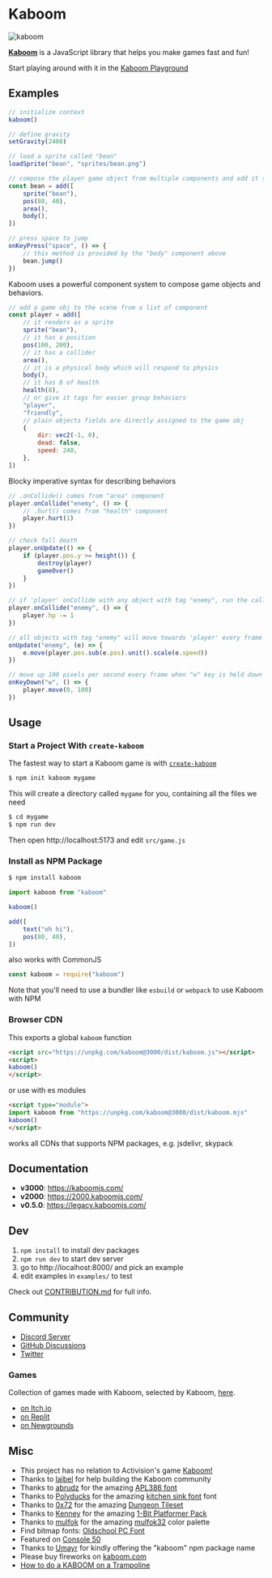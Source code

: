 # Kaboom

![kaboom](kaboom.png)

[**Kaboom**](https://kaboomjs.com) is a JavaScript library that helps you make games fast and fun!

Start playing around with it in the [Kaboom Playground](https://kaboomjs.com/play)

## Examples

```js
// initialize context
kaboom()

// define gravity
setGravity(2400)

// load a sprite called "bean"
loadSprite("bean", "sprites/bean.png")

// compose the player game object from multiple components and add it to the game
const bean = add([
    sprite("bean"),
    pos(80, 40),
    area(),
    body(),
])

// press space to jump
onKeyPress("space", () => {
    // this method is provided by the "body" component above
    bean.jump()
})
```

Kaboom uses a powerful component system to compose game objects and behaviors.

```js
// add a game obj to the scene from a list of component
const player = add([
    // it renders as a sprite
    sprite("bean"),
    // it has a position
    pos(100, 200),
    // it has a collider
    area(),
    // it is a physical body which will respond to physics
    body(),
    // it has 8 of health
    health(8),
    // or give it tags for easier group behaviors
    "player",
    "friendly",
    // plain objects fields are directly assigned to the game obj
    {
        dir: vec2(-1, 0),
        dead: false,
        speed: 240,
    },
])
```

Blocky imperative syntax for describing behaviors

```js
// .onCollide() comes from "area" component
player.onCollide("enemy", () => {
    // .hurt() comes from "health" component
    player.hurt(1)
})

// check fall death
player.onUpdate(() => {
    if (player.pos.y >= height()) {
        destroy(player)
        gameOver()
    }
})

// if 'player' onCollide with any object with tag "enemy", run the callback
player.onCollide("enemy", () => {
    player.hp -= 1
})

// all objects with tag "enemy" will move towards 'player' every frame
onUpdate("enemy", (e) => {
    e.move(player.pos.sub(e.pos).unit().scale(e.speed))
})

// move up 100 pixels per second every frame when "w" key is held down
onKeyDown("w", () => {
    player.move(0, 100)
})
```

## Usage

### Start a Project With `create-kaboom`

The fastest way to start a Kaboom game is with [`create-kaboom`](https://github.com/replit/kaboom/tree/master/pkgs/create)

```sh
$ npm init kaboom mygame
```

This will create a directory called `mygame` for you, containing all the files we need

```sh
$ cd mygame
$ npm run dev
```

Then open http://localhost:5173 and edit `src/game.js`

### Install as NPM Package

```sh
$ npm install kaboom
```

```js
import kaboom from "kaboom"

kaboom()

add([
    text("oh hi"),
    pos(80, 40),
])
```

also works with CommonJS

```js
const kaboom = require("kaboom")
```

Note that you'll need to use a bundler like `esbuild` or `webpack` to use Kaboom with NPM

### Browser CDN

This exports a global `kaboom` function

```html
<script src="https://unpkg.com/kaboom@3000/dist/kaboom.js"></script>
<script>
kaboom()
</script>
```

or use with es modules

```html
<script type="module">
import kaboom from "https://unpkg.com/kaboom@3000/dist/kaboom.mjs"
kaboom()
</script>
```

works all CDNs that supports NPM packages, e.g. jsdelivr, skypack

## Documentation
- **v3000**: https://kaboomjs.com/
- **v2000**: https://2000.kaboomjs.com/
- **v0.5.0**: https://legacy.kaboomjs.com/


## Dev

1. `npm install` to install dev packages
1. `npm run dev` to start dev server
1. go to http://localhost:8000/ and pick an example
1. edit examples in `examples/` to test

Check out [CONTRIBUTION.md](CONTRIBUTING.md) for full info.

## Community

- [Discord Server](https://discord.gg/aQ6RuQm3TF)
- [GitHub Discussions](https://github.com/replit/kaboom/discussions)
- [Twitter](https://twitter.com/Kaboomjs)

### Games
Collection of games made with Kaboom, selected by Kaboom, [here](https://itch.io/c/2645141/made-in-kaboom).

- [on Itch.io](https://itch.io/games/tag-kaboomjs)
- [on Replit](https://replit.com/apps/kaboom)
- [on Newgrounds](https://www.newgrounds.com/search/conduct/games?tags=kaboomjs)

## Misc

- This project has no relation to Activision's game [Kaboom!](https://en.wikipedia.org/wiki/Kaboom!_(video_game))
- Thanks to [lajbel](https://lajbel.github.io/) for help building the Kaboom community
- Thanks to [abrudz](https://github.com/abrudz) for the amazing [APL386 font](https://abrudz.github.io/APL386/)
- Thanks to [Polyducks](http://polyducks.co.uk/) for the amazing [kitchen sink font](https://polyducks.itch.io/kitchen-sink-textmode-font) font
- Thanks to [0x72](https://0x72.itch.io/) for the amazing [Dungeon Tileset](https://0x72.itch.io/dungeontileset-ii)
- Thanks to [Kenney](https://kenney.nl/) for the amazing [1-Bit Platformer Pack](https://kenney.nl/assets/1-bit-platformer-pack)
- Thanks to [mulfok](https://twitter.com/MulfoK) for the amazing [mulfok32](https://lospec.com/palette-list/mulfok32) color palette
- Find bitmap fonts: [Oldschool PC Font](https://int10h.org/oldschool-pc-fonts)
- Featured on [Console 50](https://console.substack.com/p/console-50)
- Thanks to [Umayr](https://github.com/umayr) for kindly offering the "kaboom" npm package name
- Please buy fireworks on [kaboom.com](http://www.kaboom.com/)
- [How to do a KABOOM on a Trampoline](https://www.youtube.com/watch?v=3CemcWdc_Hc)

